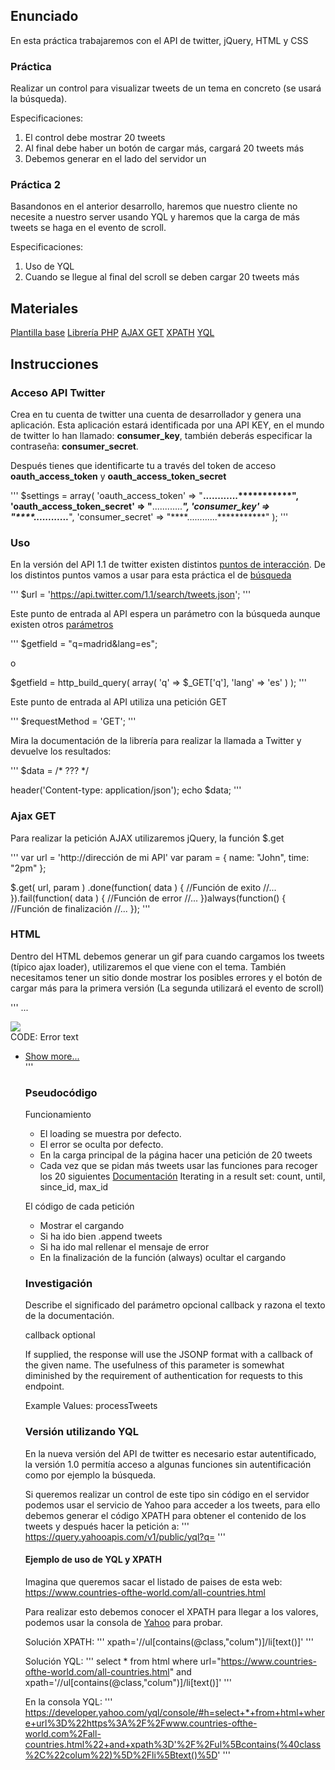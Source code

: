 ## Enunciado
En esta práctica trabajaremos con el API de twitter, jQuery, HTML y CSS


### Práctica 

Realizar un control para visualizar tweets de un tema en concreto (se usará la búsqueda).

Especificaciones:
 1. El control debe mostrar 20 tweets
 2. Al final debe haber un botón de cargar más, cargará 20 tweets más
 3. Debemos generar en el lado del servidor un 


### Práctica 2

Basandonos en el anterior desarrollo, haremos que nuestro cliente no necesite a nuestro server usando YQL y haremos que la carga de más tweets se haga en el evento de scroll.

Especificaciones:
1. Uso de YQL
2. Cuando se llegue al final del scroll se deben cargar 20 tweets más


## Materiales

[Plantilla base](http://www.justfreetemplates.com/web-templates/view/3378.html)
[Librería PHP](https://github.com/J7mbo/twitter-api-php)
[AJAX GET](https://api.jquery.com/jquery.get/)
[XPATH](http://www.liquid-technologies.com/xpath-tutorial.aspx)
[YQL](https://developer.yahoo.com/yql/guide/yql-select-xpath.html)


## Instrucciones

### Acceso API Twitter

Crea en tu cuenta de twitter una cuenta de desarrollador y genera una aplicación. Esta aplicación estará identificada por una API KEY, en el mundo de twitter lo han llamado: **consumer_key**, también deberás especificar la contraseña: **consumer_secret**.

Después tienes que identificarte tu a través del token de acceso **oauth_access_token** y **oauth_access_token_secret**

'''
$settings = array(
    'oauth_access_token' => "****............***********",
    'oauth_access_token_secret' => "****............***********",
    'consumer_key' => "****............***********",
    'consumer_secret' => "****............***********"
);
'''


### Uso

En la versión del API 1.1 de twitter existen distintos [puntos de interacción](https://dev.twitter.com/rest/public). De los distintos puntos vamos a usar para esta práctica el de [búsqueda](https://dev.twitter.com/rest/public/search)

'''
$url = 'https://api.twitter.com/1.1/search/tweets.json';
'''

Este punto de entrada al API espera un parámetro con la búsqueda aunque existen otros [parámetros](https://dev.twitter.com/rest/reference/get/search/tweets)

'''
$getfield = "q=madrid&lang=es";

o 

$getfield = http_build_query(
		array(
		    'q' => $_GET['q'],
		    'lang' => 'es'
		)
	);
'''

Este punto de entrada al API utiliza una petición GET

'''
$requestMethod = 'GET';
'''

Mira la documentación de la librería para realizar la llamada a Twitter y devuelve los resultados:

'''
$data =  /* ??? */

header('Content-type: application/json');
echo $data;
'''


### Ajax GET

Para realizar la petición AJAX utilizaremos jQuery, la función $.get

'''
var url  = 'http://dirección de mi API'
var param = { name: "John", time: "2pm" };

$.get( url, param )
  .done(function( data ) {
  	//Función de exito
    //...
  }).fail(function( data ) {
  	//Función de error
    //...
  })always(function() {
    //Función de finalización
    //...
  });
'''


### HTML

Dentro del HTML debemos generar un gif para cuando cargamos los tweets (típico ajax loader), utilizaremos el que viene con el tema. También necesitamos tener un sitio donde mostrar los posibles errores y el botón de cargar más para la primera versión (La segunda utilizará el evento de scroll)

'''
...
<div id="preload_tweet">
  <img src="img/status.gif" />
</div>
<div id="error_tweet">
  <span>CODE:</span> <span>Error text</span>
</div>
<ul class="middlebar_nav">
  <li>
   <a class="mbar..."
...
</ul>
<div id="load_more">
  <a href="" id="show more"/>Show more...</a>
</div>
'''


### Pseudocódigo

Funcionamiento
* El loading se muestra por defecto.
* El error se oculta por defecto.
* En la carga principal de la página hacer una petición de 20 tweets
* Cada vez que se pidan más tweets usar las funciones para recoger los 20 siguientes
[Documentación](https://dev.twitter.com/rest/public/timelines)
Iterating in a result set: count, until, since_id, max_id


El código de cada petición
* Mostrar el cargando
* Si ha ido bien .append tweets
* Si ha ido mal rellenar el mensaje de error
* En la finalización de la función (always) ocultar el cargando

### Investigación

Describe el significado del parámetro opcional callback y razona el texto de la documentación.

callback
optional

If supplied, the response will use the JSONP format with a callback of the given name. The usefulness of this parameter is somewhat diminished by the requirement of authentication for requests to this endpoint.

Example Values: processTweets


### Versión utilizando YQL

En la nueva versión del API de twitter es necesario estar autentificado, la versión 1.0 permitía acceso a algunas funciones sin autentificación como por ejemplo la búsqueda.

Si queremos realizar un control de este tipo sin código en el servidor podemos usar el servicio de Yahoo para acceder a los tweets, para ello debemos generar el código XPATH para obtener el contenido de los tweets y después hacer la petición a:
'''
https://query.yahooapis.com/v1/public/yql?q=
'''


#### Ejemplo de uso de YQL y XPATH
Imagina que queremos sacar el listado de paises de esta web:
https://www.countries-ofthe-world.com/all-countries.html

Para realizar esto debemos conocer el XPATH para llegar a los valores, podemos usar la consola de [Yahoo](https://developer.yahoo.com/yql/console/) para probar.

Solución XPATH:
'''
xpath='//ul[contains(@class,"colum")]/li[text()]'
'''

Solución YQL:
'''
select * from html where url="https://www.countries-ofthe-world.com/all-countries.html" and xpath='//ul[contains(@class,"colum")]/li[text()]'
'''

En la consola YQL:
'''
https://developer.yahoo.com/yql/console/#h=select+*+from+html+where+url%3D%22https%3A%2F%2Fwww.countries-ofthe-world.com%2Fall-countries.html%22+and+xpath%3D'%2F%2Ful%5Bcontains(%40class%2C%22colum%22)%5D%2Fli%5Btext()%5D'
'''
